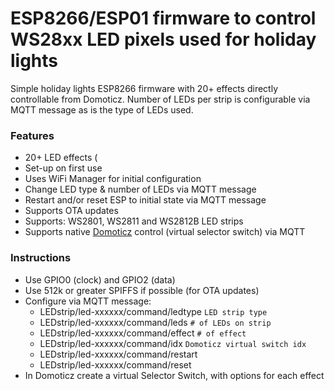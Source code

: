 # ESP8266/ESP01 firmware to control WS28xx LED pixels used for holiday lights
Simple holiday lights ESP8266 firmware with 20+ effects directly controllable from Domoticz. Number of LEDs per strip is configurable via MQTT message as is the type of LEDs used.

### Features
- 20+ LED effects (
- Set-up on first use
- Uses WiFi Manager for initial configuration
- Change LED type & number of LEDs via MQTT message
- Restart and/or reset ESP to initial state via MQTT message
- Supports OTA updates
- Supports: WS2801, WS2811 and WS2812B LED strips
- Supports native [Domoticz](https://www.domoticz.com) control (virtual selector switch) via MQTT

### Instructions
- Use GPIO0 (clock) and GPIO2 (data)
- Use 512k or greater SPIFFS if possible (for OTA updates)
- Configure via MQTT message:
  - LEDstrip/led-xxxxxx/command/ledtype `LED strip type`
  - LEDstrip/led-xxxxxx/command/leds `# of LEDs on strip`
  - LEDstrip/led-xxxxxx/command/effect `# of effect`
  - LEDstrip/led-xxxxxx/command/idx `Domoticz virtual switch idx`
  - LEDstrip/led-xxxxxx/command/restart
  - LEDstrip/led-xxxxxx/command/reset
- In Domoticz create a virtual Selector Switch, with options for each effect
